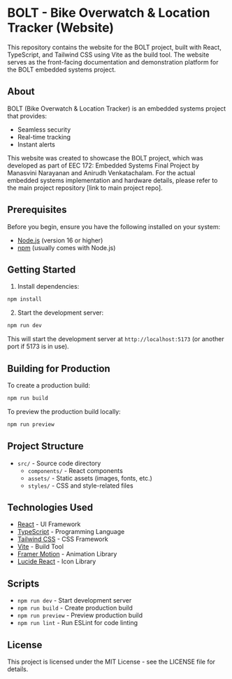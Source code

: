# BOLT - Bike Overwatch & Location Tracker (Website)

This repository contains the website for the BOLT project, built with React, TypeScript, and Tailwind CSS using Vite as the build tool. The website serves as the front-facing documentation and demonstration platform for the BOLT embedded systems project.

## About

BOLT (Bike Overwatch & Location Tracker) is an embedded systems project that provides:
- Seamless security
- Real-time tracking
- Instant alerts

This website was created to showcase the BOLT project, which was developed as part of EEC 172: Embedded Systems Final Project by Manasvini Narayanan and Anirudh Venkatachalam. For the actual embedded systems implementation and hardware details, please refer to the main project repository [link to main project repo].

## Prerequisites

Before you begin, ensure you have the following installed on your system:
- [Node.js](https://nodejs.org/) (version 16 or higher)
- [npm](https://www.npmjs.com/) (usually comes with Node.js)

## Getting Started

1. Install dependencies:
```bash
npm install
```

2. Start the development server:
```bash
npm run dev
```

This will start the development server at `http://localhost:5173` (or another port if 5173 is in use).

## Building for Production

To create a production build:
```bash
npm run build
```

To preview the production build locally:
```bash
npm run preview
```

## Project Structure

- `src/` - Source code directory
  - `components/` - React components
  - `assets/` - Static assets (images, fonts, etc.)
  - `styles/` - CSS and style-related files

## Technologies Used

- [React](https://reactjs.org/) - UI Framework
- [TypeScript](https://www.typescriptlang.org/) - Programming Language
- [Tailwind CSS](https://tailwindcss.com/) - CSS Framework
- [Vite](https://vitejs.dev/) - Build Tool
- [Framer Motion](https://www.framer.com/motion/) - Animation Library
- [Lucide React](https://lucide.dev/) - Icon Library

## Scripts

- `npm run dev` - Start development server
- `npm run build` - Create production build
- `npm run preview` - Preview production build
- `npm run lint` - Run ESLint for code linting


## License

This project is licensed under the MIT License - see the LICENSE file for details. 